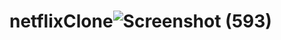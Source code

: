# netflixClone![Screenshot (593)](https://user-images.githubusercontent.com/79013733/188703922-7cd6a586-6d3e-4275-876a-0edd3af7d9b0.png)
